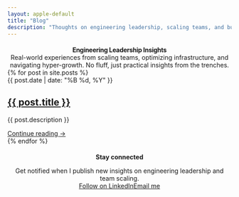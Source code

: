 ```yaml
---
layout: apple-default
title: "Blog"
description: "Thoughts on engineering leadership, scaling teams, and building exceptional technology organizations."
---
```


<section class="apple-blog-header">
  <div class="apple-container">
    <h1 class="apple-page-title">Engineering Leadership Insights</h1>
    <p class="apple-page-lead">
      Real-world experiences from scaling teams, optimizing infrastructure, and navigating hyper-growth. 
      No fluff, just practical insights from the trenches.
    </p>
  </div>
</section>

<section class="apple-blog-list">
  {% for post in site.posts %}
  <article class="apple-blog-item">
    <time class="apple-blog-item-date">{{ post.date | date: "%B %d, %Y" }}</time>
    <h2 class="apple-blog-item-title">
      <a href="{{ post.url }}">{{ post.title }}</a>
    </h2>
    <p class="apple-blog-item-excerpt">{{ post.description }}</p>
    <a href="{{ post.url }}" class="apple-btn apple-btn-text">Continue reading <span class="apple-btn-icon">→</span></a>
  </article>
  {% endfor %}
</section>

<section class="apple-blog-subscribe">
  <div class="apple-container">
    <div class="apple-subscribe-card">
      <h2>Stay connected</h2>
      <p>Get notified when I publish new insights on engineering leadership and team scaling.</p>
      <div class="apple-subscribe-options">
        <a href="https://linkedin.com/in/moorelloyd" class="apple-btn apple-btn-primary">Follow on LinkedIn</a>
        <a href="mailto:lloyd@lloydmoore.com" class="apple-btn apple-btn-secondary">Email me</a>
      </div>
    </div>
  </div>
</section>

<style>
  /* Blog header */
  .apple-blog-header {
    padding: calc(52px + var(--space-5xl)) 0 var(--space-3xl);
    text-align: center;
  }
  
  .apple-blog-header .apple-container {
    padding: 0 var(--fluid-space-lg);
  }
  
  .apple-page-title {
    font-size: var(--fluid-text-5xl);
    font-weight: 700;
    letter-spacing: -0.02em;
    margin-bottom: var(--space-lg);
  }
  
  .apple-page-lead {
    font-size: var(--text-xl);
    color: var(--apple-gray-dark);
    line-height: var(--leading-relaxed);
    max-width: var(--container-md);
    margin: 0 auto;
  }
  
  /* Subscribe section */
  .apple-blog-subscribe {
    padding: var(--space-5xl) 0;
    background: var(--apple-gray-lighter);
  }
  
  .apple-subscribe-card {
    max-width: var(--container-sm);
    margin: 0 auto;
    text-align: center;
    padding: var(--space-3xl);
    background: var(--apple-white);
    border-radius: 24px;
  }
  
  .apple-subscribe-card h2 {
    font-size: var(--text-3xl);
    margin-bottom: var(--space-md);
  }
  
  .apple-subscribe-card p {
    font-size: var(--text-lg);
    color: var(--apple-gray-dark);
    margin-bottom: var(--space-xl);
  }
  
  .apple-subscribe-options {
    display: flex;
    gap: var(--space-md);
    justify-content: center;
    flex-wrap: wrap;
  }
  
  /* Responsive */
  @media (max-width: 768px) {
    .apple-blog-header .apple-container {
      padding: 0 var(--fluid-space-sm);
    }
    
    .apple-page-title {
      font-size: var(--fluid-text-4xl);
      line-height: 1.1;
      word-wrap: break-word;
      overflow-wrap: break-word;
      hyphens: auto;
    }
    
    .apple-subscribe-options {
      flex-direction: column;
      width: 100%;
    }
    
    .apple-subscribe-options .apple-btn {
      width: 100%;
    }
  }
  
  /* Extra small screens */
  @media (max-width: 375px) {
    .apple-page-title {
      font-size: var(--fluid-text-3xl);
      letter-spacing: -0.01em;
    }
  }
</style>